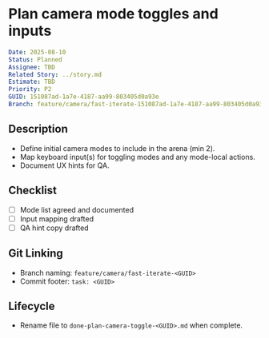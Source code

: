 # Plan camera mode toggles and inputs

```yaml
Date: 2025-08-10
Status: Planned
Assignee: TBD
Related Story: ../story.md
Estimate: TBD
Priority: P2
GUID: 151087ad-1a7e-4187-aa99-803405d0a93e
Branch: feature/camera/fast-iterate-151087ad-1a7e-4187-aa99-803405d0a93e
```

## Description

- Define initial camera modes to include in the arena (min 2).
- Map keyboard input(s) for toggling modes and any mode-local actions.
- Document UX hints for QA.

## Checklist

- [ ] Mode list agreed and documented
- [ ] Input mapping drafted
- [ ] QA hint copy drafted

## Git Linking

- Branch naming: `feature/camera/fast-iterate-<GUID>`
- Commit footer: `task: <GUID>`

## Lifecycle

- Rename file to `done-plan-camera-toggle-<GUID>.md` when complete.
